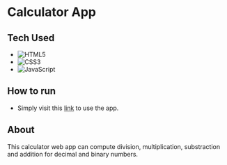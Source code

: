 # Calculator App
## Tech Used
- ![HTML5](https://img.shields.io/badge/html5-%23E34F26.svg?style=for-the-badge&logo=html5&logoColor=white)
- ![CSS3](https://img.shields.io/badge/css3-%231572B6.svg?style=for-the-badge&logo=css3&logoColor=white)
- ![JavaScript](https://img.shields.io/badge/javascript-%23323330.svg?style=for-the-badge&logo=javascript&logoColor=%23F7DF1E)

## How to run
- Simply visit this [link](zaks276.github.io/calculator-app/) to use the app.

## About 
This calculator web app can compute division, multiplication, substraction and addition for decimal and binary numbers. 
